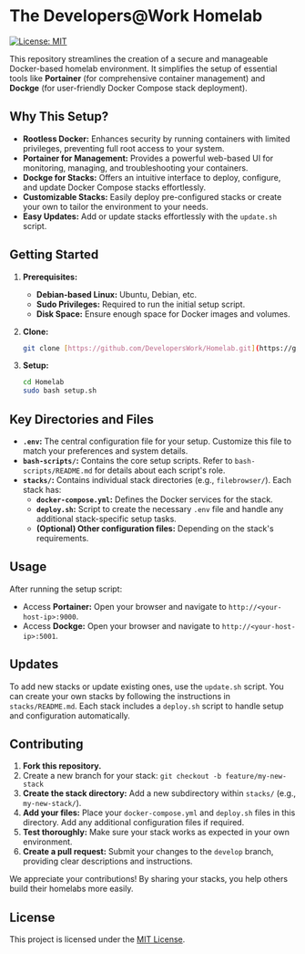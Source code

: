 # The Developers@Work Homelab

[![License: MIT](https://img.shields.io/badge/License-MIT-yellow.svg)](https://opensource.org/licenses/MIT)

This repository streamlines the creation of a secure and manageable Docker-based homelab environment. It simplifies the setup of essential tools like **Portainer** (for comprehensive container management) and **Dockge** (for user-friendly Docker Compose stack deployment).

## Why This Setup?

*   **Rootless Docker:**  Enhances security by running containers with limited privileges, preventing full root access to your system.
*   **Portainer for Management:** Provides a powerful web-based UI for monitoring, managing, and troubleshooting your containers.
*   **Dockge for Stacks:** Offers an intuitive interface to deploy, configure, and update Docker Compose stacks effortlessly.
*   **Customizable Stacks:** Easily deploy pre-configured stacks or create your own to tailor the environment to your needs.
*   **Easy Updates:** Add or update stacks effortlessly with the `update.sh` script.

## Getting Started

1.  **Prerequisites:**
    -   **Debian-based Linux:** Ubuntu, Debian, etc.
    -   **Sudo Privileges:** Required to run the initial setup script.
    -   **Disk Space:** Ensure enough space for Docker images and volumes.

2.  **Clone:**
    ```bash
    git clone [https://github.com/DevelopersWork/Homelab.git](https://github.com/DevelopersWork/Homelab.git)
    ```

3.  **Setup:**
    ```bash
    cd Homelab
    sudo bash setup.sh
    ```

## Key Directories and Files

*   **`.env`:** The central configuration file for your setup. Customize this file to match your preferences and system details.
*   **`bash-scripts/`:** Contains the core setup scripts. Refer to `bash-scripts/README.md` for details about each script's role.
*   **`stacks/`:** Contains individual stack directories (e.g., `filebrowser/`). Each stack has:
    *   **`docker-compose.yml`:** Defines the Docker services for the stack.
    *   **`deploy.sh`:** Script to create the necessary `.env` file and handle any additional stack-specific setup tasks.
    *   **(Optional) Other configuration files:** Depending on the stack's requirements.

## Usage

After running the setup script:

*   Access **Portainer:** Open your browser and navigate to `http://<your-host-ip>:9000`.
*   Access **Dockge:** Open your browser and navigate to `http://<your-host-ip>:5001`.

## Updates

To add new stacks or update existing ones, use the `update.sh` script. You can create your own stacks by following the instructions in `stacks/README.md`. Each stack includes a `deploy.sh` script to handle setup and configuration automatically.

## Contributing

1.  **Fork this repository.**
2.  Create a new branch for your stack: `git checkout -b feature/my-new-stack`
3.  **Create the stack directory:**  Add a new subdirectory within `stacks/` (e.g., `my-new-stack/`).
4.  **Add your files:** Place your `docker-compose.yml` and `deploy.sh` files in this directory. Add any additional configuration files if required.
5.  **Test thoroughly:**  Make sure your stack works as expected in your own environment.
6.  **Create a pull request:** Submit your changes to the `develop` branch, providing clear descriptions and instructions.

We appreciate your contributions! By sharing your stacks, you help others build their homelabs more easily.

## License

This project is licensed under the [MIT License](LICENSE). 
